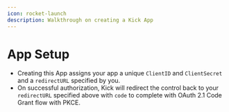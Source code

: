 ```yaml
---
icon: rocket-launch
description: Walkthrough on creating a Kick App
---
```


# App Setup

* Creating this App assigns your app a unique `ClientID` and `ClientSecret` and a `redirectURL` specified by you.
* On successful authorization, Kick will redirect the control back to your `redirectURL` specified above with `code` to complete with OAuth 2.1 Code Grant flow with PKCE.
